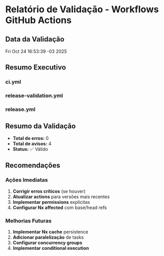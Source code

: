 # Relatório de Validação - Workflows GitHub Actions

## Data da Validação
Fri Oct 24 16:53:39 -03 2025

## Resumo Executivo


### ci.yml


### release-validation.yml


### release.yml


## Resumo da Validação

- **Total de erros:** 0
- **Total de avisos:** 4
- **Status:** ✅ Válido

## Recomendações

### Ações Imediatas
1. **Corrigir erros críticos** (se houver)
2. **Atualizar actions** para versões mais recentes
3. **Implementar permissions** explícitas
4. **Configurar Nx affected** com base/head refs

### Melhorias Futuras
1. **Implementar Nx cache** persistence
2. **Adicionar paralelização** de tasks
3. **Configurar concurrency groups**
4. **Implementar conditional execution**

